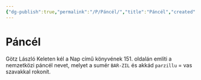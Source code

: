 ```yaml
---
{"dg-publish":true,"permalink":"/P/Páncél/","title":"Páncél","created":"2024-01-14T01:55","updated":"2024-01-14T01:55"}
---
```



# Páncél

Götz László Keleten kél a Nap című könyvének 151. oldalán említi a nemzetközi páncél nevet, melyet a sumér `BAR-ZIL` és akkád `parzillu` = vas szavakkal rokonít.  
